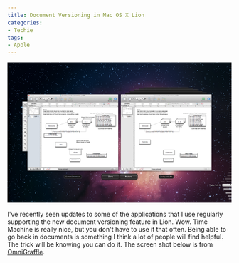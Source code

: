```yaml
---
title: Document Versioning in Mac OS X Lion
categories:
- Techie
tags:
- Apple
---
```


![](/assets/posts/2011/Document-Version-Screen-from-Mac-OS-X-Lion.png)
  



I've recently seen updates to some of the applications that I use regularly supporting the new document versioning feature in Lion. Wow. Time Machine is really nice, but you don't have to use it that often. Being able to go back in documents is something I think a lot of people will find helpful. The trick will be knowing you can do it. The screen shot below is from [OmniGraffle](http://www.omnigroup.com/products/omnigraffle/).
